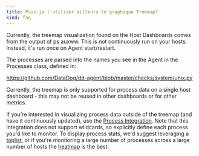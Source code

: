 ```yaml
---
title: Puis-je l'utiliser ailleurs le graphique Treemap?
kind: faq
---
```


Currently, the treemap visualization found on the Host Dashboards comes from the output of ps auxww. This is not continuously run on your hosts. Instead, it's run once on Agent start/restart.

The processes are parsed into the names you see in the Agent in the Processes class, defined in:

https://github.com/DataDog/dd-agent/blob/master/checks/system/unix.py

Currently, the treemap is only supported for process data on a single host dashboard - this may not be reused in other dashboards or for other metrics.

If you're interested in visualizing process data outside of the treemap (and have it continuously updated), use the [Process Integration][1].
Note that this integration does not support wildcards, so explicitly define each process you'd like to monitor. To display process stats, we'd suggest leveraging a [toplist][2], or if you're monitoring a large number of processes across a large number of hosts the [heatmap][3] is the best.

[1]: /integrations/process/
[2]: https://www.datadoghq.com/blog/easy-ranking-new-top-lists/
[3]: https://www.datadoghq.com/blog/detecting-outliers-cloud-infrastructure-datadog-heatmaps/
